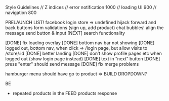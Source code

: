 Style Guidelines
// Z indices
// error notification 1000
// loading UI 900
// navigation 800

PRELAUNCH LIST!
facebook login
store => undefined
hijack forward and back buttons
form validations (sign up, add product)
chat bubbles! 
align the message send button & input
[NEXT] search functionality

[DONE] fix loading overlay
[DONE] bottom nav bar not showing
[DONE] logged out, bottom nav, when click => /login page, but allow visits to /store/:id
[DONE] better landing
[DONE] don’t show profile pages etc when logged out (show login page instead)
[DONE] text in “next” button
[DONE] press "enter" should send message
[DONE] fix merge problems

hamburger menu should have go to product => BUILD DROPDOWN?

BE

- repeated products in the FEED products response
